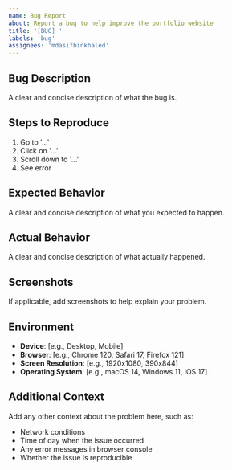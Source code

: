 ```yaml
---
name: Bug Report
about: Report a bug to help improve the portfolio website
title: '[BUG] '
labels: 'bug'
assignees: 'mdasifbinkhaled'
---
```


## Bug Description

A clear and concise description of what the bug is.

## Steps to Reproduce

1. Go to '...'
2. Click on '...'
3. Scroll down to '...'
4. See error

## Expected Behavior

A clear and concise description of what you expected to happen.

## Actual Behavior

A clear and concise description of what actually happened.

## Screenshots

If applicable, add screenshots to help explain your problem.

## Environment

- **Device**: [e.g., Desktop, Mobile]
- **Browser**: [e.g., Chrome 120, Safari 17, Firefox 121]
- **Screen Resolution**: [e.g., 1920x1080, 390x844]
- **Operating System**: [e.g., macOS 14, Windows 11, iOS 17]

## Additional Context

Add any other context about the problem here, such as:

- Network conditions
- Time of day when the issue occurred
- Any error messages in browser console
- Whether the issue is reproducible

